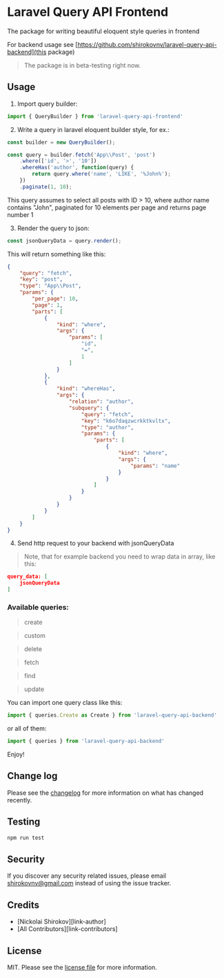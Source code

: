 # Laravel Query API Frontend

The package for writing beautiful eloquent style queries in frontend

For backend usage see [https://github.com/shirokovnv/laravel-query-api-backend](this package)

> The package is in beta-testing right now.

## Usage

1. Import query builder:

```js
import { QueryBuilder } from 'laravel-query-api-frontend'
```

2. Write a query in laravel eloquent builder style, for ex.: 

```js
const builder = new QueryBuilder();

const query = builder.fetch('App\\Post', 'post')
    .where(['id', '>', '10'])
    .whereHas('author', function(query) {
        return query.where('name', 'LIKE', '%John%');
    })
    .paginate(1, 10);
```

This query assumes to select all posts with ID > 10, where author name contains "John", 
paginated for 10 elements per page and returns page number 1

3. Render the query to json: 

```js
const jsonQueryData = query.render();
```

This will return something like this: 

```json
{
    "query": "fetch",
    "key": "post",
    "type": "App\\Post",
    "params": {
        "per_page": 10,
        "page": 1,
        "parts": [
            {
                "kind": "where",
                "args": {
                    "params": [
                        "id",
                        "=",
                        1
                    ]
                }
            },
            {
                "kind": "whereHas",
                "args": {
                    "relation": "author",
                    "subquery": {
                        "query": "fetch",
                        "key": "k6o7daqzwcrkktkvltx",
                        "type": "author",
                        "params": {
                            "parts": [
                                {
                                    "kind": "where",
                                    "args": {
                                        "params": "name"
                                    }
                                }
                            ]
                        }
                    }
                }
            }
        ]
    }
}
```

4. Send http request to your backend with jsonQueryData

> Note, that for example backend you need to wrap data in array, like this: 

```json
query_data: [
    jsonQueryData
]
```

### Available queries: 

> create

> custom 

> delete

> fetch 

> find

> update

You can import one query class like this: 

```js
import { queries.Create as Create } from 'laravel-query-api-backend'
```

or all of them: 

```js
import { queries } from 'laravel-query-api-backend'
```

Enjoy!

## Change log

Please see the [changelog](changelog.md) for more information on what has changed recently.

## Testing

```bash
npm run test
```

## Security

If you discover any security related issues, please email shirokovnv@gmail.com instead of using the issue tracker.

## Credits

- [Nickolai Shirokov][link-author]
- [All Contributors][link-contributors]

## License

MIT. Please see the [license file](license.md) for more information.